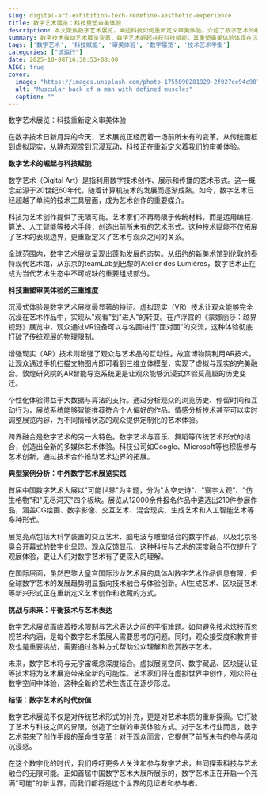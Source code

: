 ```yaml
---
slug: digital-art-exhibition-tech-redefine-aesthetic-experience
title: 数字艺术展览：科技重塑审美体验
description: 本文聚焦数字艺术展览，阐述科技如何重新定义审美体验。介绍了数字艺术的崛起、审美体验的重塑维度、典型案例，分析了面临的挑战与未来趋势。适合艺术爱好者、策展人等阅读，助其了解数字艺术发展，探索科技与艺术融合的无限可能。
summary: 数字技术推动艺术展览变革，数字艺术崛起并获科技赋能。其重塑审美体验体现在沉浸式、个性化、跨界融合等方面。首届中国数字艺术大展是典型案例，不过也面临平衡技术与艺术等挑战，未来将与元宇宙结合。
tags: ['数字艺术', '科技赋能', '审美体验', '数字展览', '技术艺术平衡']
categories: ["试运行"]
date: 2025-10-08T16:30:53+08:00
AIGC: true
cover:
  image: "https://images.unsplash.com/photo-1755090281929-2f027ee94c98?crop=entropy&cs=tinysrgb&fit=max&fm=jpg&ixid=M3w4MTEzODh8MHwxfHJhbmRvbXx8fHx8fHx8fDE3NTk5MTIxMzF8&ixlib=rb-4.1.0&q=80&w=1080"
  alt: "Muscular back of a man with defined muscles"
  caption: ""
---
```

数字艺术展览：科技重新定义审美体验

在数字技术日新月异的今天，艺术展览正经历着一场前所未有的变革。从传统画框到虚拟现实，从静态观赏到沉浸互动，科技正在重新定义着我们的审美体验。

**数字艺术的崛起与科技赋能**

数字艺术（Digital Art）是指利用数字技术创作、展示和传播的艺术形式。这一概念起源于20世纪60年代，随着计算机技术的发展而逐渐成熟。如今，数字艺术已经超越了单纯的技术工具层面，成为艺术创作的重要媒介。

科技为艺术创作提供了无限可能。艺术家们不再局限于传统材料，而是运用编程、算法、人工智能等技术手段，创造出前所未有的艺术形式。这种技术赋能不仅拓展了艺术的表现边界，更重新定义了艺术与观众之间的关系。

全球范围内，数字艺术展览呈现出蓬勃发展的态势。从纽约的新美术馆到伦敦的泰特现代艺术馆，从东京的teamLab到巴黎的Atelier des Lumières，数字艺术正在成为当代艺术生态中不可或缺的重要组成部分。

**科技重塑审美体验的三重维度**

沉浸式体验是数字艺术展览最显著的特征。虚拟现实（VR）技术让观众能够完全沉浸在艺术作品中，实现从"观看"到"进入"的转变。在卢浮宫的《蒙娜丽莎：越界视野》展览中，观众通过VR设备可以与名画进行"面对面"的交流，这种体验彻底打破了传统观展的物理限制。

增强现实（AR）技术则增强了观众与艺术品的互动性。故宫博物院利用AR技术，让观众通过手机扫描文物图片即可看到三维立体模型，实现了虚拟与现实的完美融合。敦煌研究院的AR智能导览系统更是让观众能够沉浸式体验莫高窟的历史变迁。

个性化体验得益于大数据与算法的支持。通过分析观众的浏览历史、停留时间和互动行为，展览系统能够智能推荐符合个人偏好的作品。情感分析技术甚至可以实时调整展览内容，为不同情绪状态的观众提供定制化的艺术体验。

跨界融合是数字艺术的另一大特色。数字艺术与音乐、舞蹈等传统艺术形式的结合，创造出全新的多媒体艺术体验。科技公司如Google、Microsoft等也积极参与艺术创新，通过技术合作推动艺术边界的拓展。

**典型案例分析：中外数字艺术展览实践**

首届中国数字艺术大展以"可能世界"为主题，分为"太空史诗"、"寰宇大观"、"仿生格物"和"无尽洞天"四个板块。展览从12000余件报名作品中遴选出210件参展作品，涵盖CG绘画、数字影像、交互艺术、混合现实、生成艺术和人工智能艺术等多种形式。

展览亮点包括大科学装置的交互艺术、脑电波与雕塑结合的数字作品，以及北京冬奥会开幕式的数字化呈现。观众反馈显示，这种科技与艺术的深度融合不仅提升了观展体验，更让人们对数字艺术有了更深入的理解。

在国际层面，虽然巴黎大皇宫国际沙龙艺术展的具体AI数字艺术作品信息有限，但全球数字艺术的发展趋势明显指向技术融合与体验创新。AI生成艺术、区块链艺术等新兴形式正在重新定义艺术创作和收藏的方式。

**挑战与未来：平衡技术与艺术表达**

数字艺术展览面临着技术限制与艺术表达之间的平衡难题。如何避免技术炫技而忽视艺术内涵，是每个数字艺术策展人需要思考的问题。同时，观众接受度和教育普及也是重要挑战，需要通过各种方式帮助公众理解和欣赏数字艺术。

未来，数字艺术将与元宇宙概念深度结合。虚拟展览空间、数字藏品、区块链认证等技术将为艺术展览带来全新的可能性。艺术家们将在虚拟世界中创作，观众将在数字空间中体验，这种全新的艺术生态正在逐步形成。

**结语：数字艺术的时代价值**

数字艺术展览不仅是对传统艺术形式的补充，更是对艺术本质的重新探索。它打破了艺术与科技之间的界限，创造了全新的审美体验方式。对于艺术行业而言，数字艺术带来了创作手段的革命性变革；对于观众而言，它提供了前所未有的参与感和沉浸感。

在这个数字化的时代，我们呼吁更多人关注和参与数字艺术，共同探索科技与艺术融合的无限可能。正如首届中国数字艺术大展所展示的，数字艺术正在开启一个充满"可能"的新世界，而我们都将是这个世界的见证者和参与者。
    